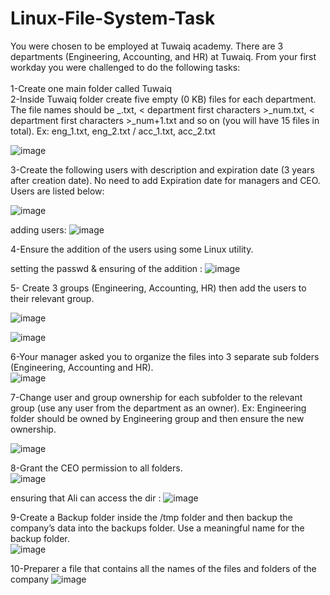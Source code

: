 # Linux-File-System-Task

You were chosen to be employed at Tuwaiq academy. There are 3 departments (Engineering, Accounting, and HR) at Tuwaiq. From your first workday you were challenged to do the following tasks:<br/>
<br/>
1-Create one main folder called Tuwaiq <br/>
2-Inside Tuwaiq folder create five empty (0 KB) files for each department. The file names should be _.txt, < department first characters >_num.txt, < department first characters >_num+1.txt and so on (you will have 15 files in total). Ex: eng_1.txt, eng_2.txt / acc_1.txt, acc_2.txt <br/>

![image](https://user-images.githubusercontent.com/114053471/196033438-70fd0ffd-4da5-4de2-8601-ba7d9110c93c.png)


3-Create the following users with description and expiration date (3 years after creation date). No need to add Expiration date for managers and CEO. Users are listed below: <br/>

![image](https://user-images.githubusercontent.com/85888419/196029805-de31bcca-8c24-4089-93af-7f26e1467f9b.png)
 <br/>
 
 adding users:
 ![image](https://user-images.githubusercontent.com/114053471/196033510-21db8cf0-636f-4770-a483-c3ec4b434192.png)

 
4-Ensure the addition of the users using some Linux utility.  <br/>

setting the passwd & ensuring of the addition :
![image](https://user-images.githubusercontent.com/114053471/196033563-1f910121-2fda-4466-a08d-6b0db6848599.png)

5- Create 3 groups (Engineering, Accounting, HR) then add the users to their relevant group. <br/>

![image](https://user-images.githubusercontent.com/114053471/196033806-a0774e86-8ae1-46f0-9c53-1d1c4c087005.png)

![image](https://user-images.githubusercontent.com/114053471/196033823-5ac1e7a1-c059-446a-9332-6d6433b6e3d7.png)

6-Your manager asked you to organize the files into 3 separate sub folders (Engineering, Accounting and HR).<br/>
![image](https://user-images.githubusercontent.com/114053471/196033855-50f583c2-af29-4dba-80c8-e2e4b3d84e0f.png)

7-Change user and group ownership for each subfolder to the relevant group (use any user from the department as an owner). Ex: Engineering folder should be owned by Engineering group and then ensure the new ownership.<br/>

![image](https://user-images.githubusercontent.com/114053471/196033906-71028bfa-7b46-4d15-8f3d-f4fb24f4f37b.png)

8-Grant the CEO permission to all folders.<br/>
![image](https://user-images.githubusercontent.com/114053471/196033960-898d62dc-fda9-48f0-9b91-3f488dc68064.png)

ensuring that Ali can access the dir : 
![image](https://user-images.githubusercontent.com/114053471/196034019-d028451c-57b8-42ab-984b-50aecdfbe73f.png)

9-Create a Backup folder inside the /tmp folder and then backup the company’s data into the backups folder. Use a meaningful name for the backup folder.<br/>
![image](https://user-images.githubusercontent.com/114053471/196034063-e5ae8251-26be-4477-ae27-5e994bda5075.png)

10-Preparer a file that contains all the names of the files and folders of the company
![image](https://user-images.githubusercontent.com/114053471/196034091-014ca5eb-f2cd-4464-9f75-3979c01b7397.png)

